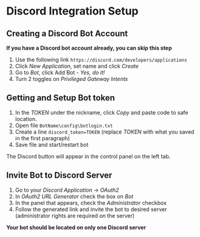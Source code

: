 # Discord Integration Setup

## Creating a Discord Bot Account

**If you have a Discord bot account already, you can skip this step**

1. Use the following link `https://discord.com/developers/applications`
2. Click *New Application*, set name and click *Create*
3. Go to *Bot*, click Add Bot - *Yes, do it!*
4. Turn 2 toggles on *Privileged Gateway Intents*

## Getting and Setup Bot token

1. In the *TOKEN* under the nickname, click *Copy* and paste code to safe location.
2. Open file `BotName\config\botlogin.txt`
3. Create a line `discord_token=TOKEN` (replace *TOKEN* with what you saved in the first paragraph)
4. Save file and start/restart bot

The Discord button will appear in the control panel on the left tab.

## Invite Bot to Discord Server

1. Go to your *Discord Application* -> *OAuth2*
2. In *OAuth2 URL Generator* check the box on *Bot*
3. In the panel that appears, check the *Administrator* checkbox
4. Follow the generated link and invite the bot to desired server (administrator rights are required on the server)

**Your bot should be located on only one Discord server**
